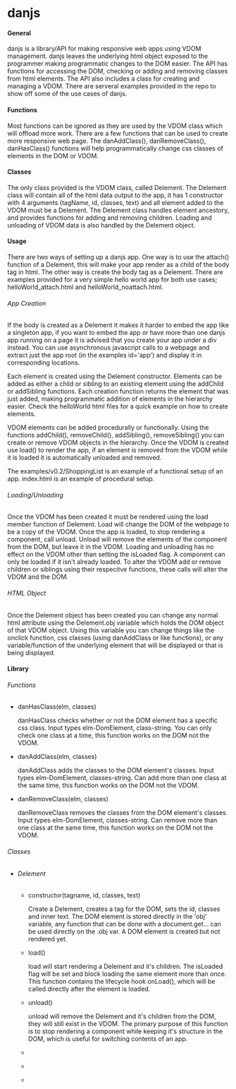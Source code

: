 # danjs
<h4>General</h4>
danjs is a library/API for making responsive web apps using VDOM management.  danjs leaves the underlying html object exposed to the programmer making programmatic changes to the DOM easier.  The API has functions for accessing the DOM, checking or adding and removing classes from html elements.  The API also includes a class for creating and managing a VDOM.  There are serveral examples provided in the repo to show off some of the use cases of danjs.

<h4>Functions</h4>
Most functions can be ignored as they are used by the VDOM class which will offload more work.  There are a few functions that can be used to create more responsive web page. The danAddClass(), danRemoveClass(), danHasClass() functions will help programmatically change css classes of elements in the DOM or VDOM.

<h4>Classes</h4>
The only class provided is the VDOM class, called Delement.  The Delement class will contain all of the html data output to the app, it has 1 constructor with 4 arguments (tagName, id, classes, text) and all element added to the VDOM must be a Delement.  The Delement class handles element ancestory, and provides functions for adding and removing children.  Loading and unloading of VDOM data is also handled by the Delement object.

<h4>Usage</h4>
There are two ways of setting up a danjs app.  One way is to use the attach() function of a Delement, this will make your app render as a child of the body tag in html.  The other way is create the body tag as a Delement.  There are examples provided for a very simple hello world app for both use cases; helloWorld_attach.html and helloWorld_noattach.html.

<h6>App Creation</h6>
<p>
If the body is created as a Delement it makes it harder to embed the app like a singleton app, if you want to embed the app or have more than one danjs app running on a page it is advised that you create your app under a div instead.  You can use asynchronous javascript calls to a webpage and extract just the app root (in the examples id='app') and display it in corresponding locations.
</p>
<p>
Each element is created using the Delement constructor.  Elements can be added as either a child or sibling to an existing element using the addChild or addSibling functions. Each creation function returns the element that was just added, making programmatic addition of elements in the hierarchy easier. 
Check the helloWorld html files for a quick example on how to create elements.
</p>
<p>
VDOM elements can be added procedurally or functionally.  Using the functions addChild(), removeChild(), addSibling(), removeSibling()  you can create or remove VDOM objects in the hierarchy.  Once the VDOM is created use load() to render the app, if an element is removed from the VDOM while it is loaded it is automatically unloaded and removed.
</p>
The examples/v0.2/ShoppingList is an example of a functional setup of an app.  index.html is an example of procedural setup.
<h6>Loading/Unloading</h6>
Once the VDOM has been created it must be rendered using the load member function of Delement.  Load will change the DOM of the webpage to be a copy of the VDOM.  Once the app is loaded, to stop rendering a component, call unload.  Unload will remove the elements of the component from the DOM, but leave it in the VDOM.  Loading and unloading has no effect on the VDOM other than setting the isLoaded flag. A component can only be loaded if it isn't already loaded.  To alter the VDOM add or remove children or siblings using their respecitve functions, these calls will alter the VDOM and the DOM.

<h6>HTML Object</h6>
Once the Delement object has been created you can change any normal html attribute using the Delement.obj variable which holds the DOM object of that VDOM object.  Using this variable you can change things like the onclick function, css classes (using danAddClass or like functions), or any variable/function of the underlying element that will be displayed or that is being displayed.

<h4>Library</h4>
<h6>Functions</h6>
<ul>
  <li><p>danHasClass(elm, classes)</p><p> danHasClass checks whether or not the DOM element has a specific css class.  Input types elm-DomElement, class-string.  You can only check one class at a time, this function works on the DOM not the VDOM.</p></li>
  <li><p> danAddClass(elm, classes)</p><p> danAddClass adds the classes to the DOM element's classes.  Input types elm-DomElement, classes-string.  Can add more than one class at the same time, this function works on the DOM not the VDOM.</p></li>
  <li><p> danRemoveClass(elm, classes)</p><p> danRemoveClass removes the classes from the DOM element's classes. Input types elm-DomElement, classes-string.  Can remove more than one class at the same time, this function works on the DOM not the VDOM.</p></li>
</ul>

<h6>Classes</h6>
<ul>
  <li><h6>Delement</h6>
  <ul>
    <li><p>constructor(tagname, id, classes, text)</p> <p>Create a Delement, creates a tag for the DOM, sets the id, classes and inner text.  The DOM element is stored directly in the 'obj' variable, any function that can be done with a document.get... can be used directly on the .obj var.  A DOM element is created but not rendered yet.</p></li>
    <li><p>load()</p> <p>load will start rendering a Delement and it's children.  The isLoaded flag will be set and block loading the same element more than once.  This function contains the lifecycle hook onLoad(), which will be called directly after the element is loaded.</p></li>
    <li><p>unload()</p> <p>unload will remove the Delement and it's children from the DOM, they will still exist in the VDOM.  The primary purpose of this function is to stop rendering a component while keeping it's structure in the DOM, which is useful for switching contents of an app.</p></li>
    <li><p></p> <p></p></li>
    <li><p></p> <p></p></li>
    <li><p></p> <p></p></li>
  </ul>
  
  </li>
</ul>
